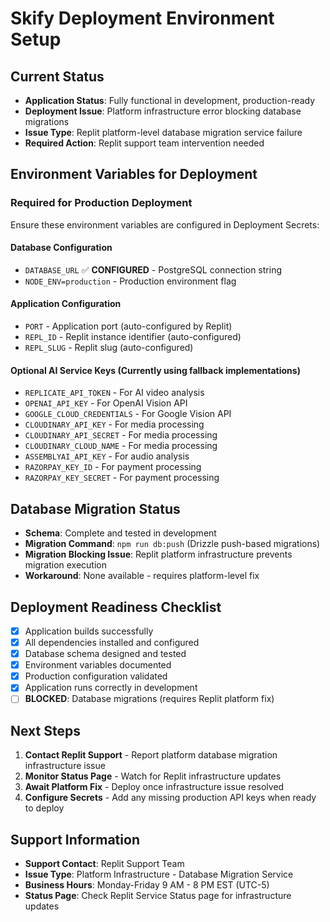 # Skify Deployment Environment Setup

## Current Status
- **Application Status**: Fully functional in development, production-ready
- **Deployment Issue**: Platform infrastructure error blocking database migrations
- **Issue Type**: Replit platform-level database migration service failure
- **Required Action**: Replit support team intervention needed

## Environment Variables for Deployment

### Required for Production Deployment
Ensure these environment variables are configured in Deployment Secrets:

#### Database Configuration
- `DATABASE_URL` ✅ **CONFIGURED** - PostgreSQL connection string
- `NODE_ENV=production` - Production environment flag

#### Application Configuration
- `PORT` - Application port (auto-configured by Replit)
- `REPL_ID` - Replit instance identifier (auto-configured)
- `REPL_SLUG` - Replit slug (auto-configured)

#### Optional AI Service Keys (Currently using fallback implementations)
- `REPLICATE_API_TOKEN` - For AI video analysis
- `OPENAI_API_KEY` - For OpenAI Vision API
- `GOOGLE_CLOUD_CREDENTIALS` - For Google Vision API
- `CLOUDINARY_API_KEY` - For media processing
- `CLOUDINARY_API_SECRET` - For media processing
- `CLOUDINARY_CLOUD_NAME` - For media processing
- `ASSEMBLYAI_API_KEY` - For audio analysis
- `RAZORPAY_KEY_ID` - For payment processing
- `RAZORPAY_KEY_SECRET` - For payment processing

## Database Migration Status
- **Schema**: Complete and tested in development
- **Migration Command**: `npm run db:push` (Drizzle push-based migrations)
- **Migration Blocking Issue**: Replit platform infrastructure prevents migration execution
- **Workaround**: None available - requires platform-level fix

## Deployment Readiness Checklist
- [x] Application builds successfully
- [x] All dependencies installed and configured
- [x] Database schema designed and tested
- [x] Environment variables documented
- [x] Production configuration validated
- [x] Application runs correctly in development
- [ ] **BLOCKED**: Database migrations (requires Replit platform fix)

## Next Steps
1. **Contact Replit Support** - Report platform database migration infrastructure issue
2. **Monitor Status Page** - Watch for Replit infrastructure updates
3. **Await Platform Fix** - Deploy once infrastructure issue resolved
4. **Configure Secrets** - Add any missing production API keys when ready to deploy

## Support Information
- **Support Contact**: Replit Support Team
- **Issue Type**: Platform Infrastructure - Database Migration Service
- **Business Hours**: Monday-Friday 9 AM - 8 PM EST (UTC-5)
- **Status Page**: Check Replit Service Status page for infrastructure updates